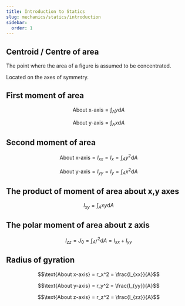 ```yaml
---
title: Introduction to Statics
slug: mechanics/statics/introduction
sidebar:
  order: 1
---
```


## Centroid / Centre of area

The point where the area of a figure is assumed to be concentrated.

Located on the axes of symmetry.

## First moment of area

```math
\text{About x-axis} = \int_A {y \text{d}A}
```

```math
\text{About y-axis} = \int_A {x \text{d}A}
```

## Second moment of area

```math
\text{About x-axis} = I_{xx} = I_x = \int_A {y^2 \text{d}A}
```

```math
\text{About y-axis} = I_{yy} = I_y = \int_A {x^2 \text{d}A}
```

## The product of moment of area about x,y axes

```math
I_{xy} = \int_A {xy \text{d}A}
```

## The polar moment of area about z axis

```math
I_{zz} = J_0 = \int_A {r^2 \text{d}A} = I_{xx} + I_{yy}
```

## Radius of gyration

```math
\text{About x-axis} = r_x^2 = \frac{I_{xx}}{A}
```

```math
\text{About y-axis} = r_y^2 = \frac{I_{yy}}{A}
```

```math
\text{About z-axis} = r_z^2 = \frac{I_{zz}}{A}
```
